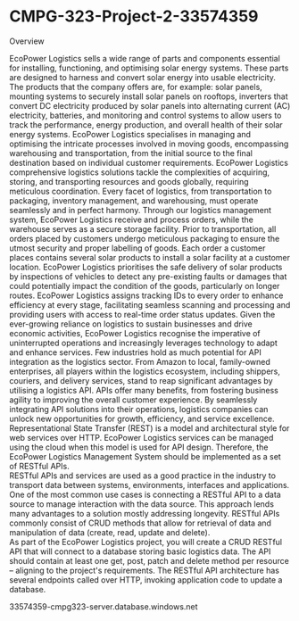 # CMPG-323-Project-2-33574359
Overview

EcoPower Logistics sells a wide range of parts and components essential for installing, functioning, and optimising solar energy systems. These parts are designed to harness and convert solar energy into usable electricity. The products that the company offers are, for example: solar panels, mounting systems to securely install solar panels on rooftops, inverters that convert DC electricity produced by solar panels into alternating current (AC) electricity, batteries, and monitoring and control systems to allow users to track the performance, energy production, and overall health of their solar energy systems.
EcoPower Logistics specialises in managing and optimising the intricate processes involved in moving goods, encompassing warehousing and transportation, from the initial source to the final destination based on individual customer requirements. EcoPower Logistics comprehensive logistics solutions tackle the complexities of acquiring, storing, and transporting resources and goods globally, requiring meticulous coordination. Every facet of logistics, from transportation to packaging, inventory management, and warehousing, must operate seamlessly and in perfect harmony. Through our logistics management system, EcoPower Logistics receive and process orders, while the warehouse serves as a secure storage facility.
Prior to transportation, all orders placed by customers undergo meticulous packaging to ensure the utmost security and proper labelling of goods. Each order a customer places contains several solar products to install a solar facility at a customer location. EcoPower Logistics prioritises the safe delivery of solar products by inspections of vehicles to detect any pre-existing faults or damages that could potentially impact the condition of the goods, particularly on longer routes. EcoPower Logistics assigns tracking IDs to every order to enhance efficiency at every stage, facilitating seamless scanning and processing and providing users with access to real-time order status updates.
Given the ever-growing reliance on logistics to sustain businesses and drive economic activities, EcoPower Logistics recognise the imperative of uninterrupted operations and increasingly leverages technology to adapt and enhance services. Few industries hold as much potential for API integration as the logistics sector. From Amazon to local, family-owned enterprises, all players within the logistics ecosystem, including shippers, couriers, and delivery services, stand to reap significant advantages by utilising a logistics API. APIs offer many benefits, from fostering business agility to improving the overall customer experience. By seamlessly integrating API solutions into their operations, logistics companies can unlock new opportunities for growth, efficiency, and service excellence.
Representational State Transfer (REST) is a model and architectural style for web services over HTTP. EcoPower Logistics services can be managed using the cloud when this model is used for API design. Therefore, the EcoPower Logistics Management System should be implemented as a set of RESTful APIs.   
RESTful APIs and services are used as a good practice in the industry to transport data between systems, environments, interfaces and applications. One of the most common use cases is connecting a RESTful API to a data source to manage interaction with the data source. This approach lends many advantages to a solution mostly addressing longevity. RESTful APIs commonly consist of CRUD methods that allow for retrieval of data and manipulation of data (create, read, update and delete).   
As part of the EcoPower Logistics project, you will create a CRUD RESTful API that will connect to a database storing basic logistics data. The API should contain at least one get, post, patch and delete method per resource – aligning to the project's requirements. The RESTful API architecture has several endpoints called over HTTP, invoking application code to update a database.

33574359-cmpg323-server.database.windows.net

